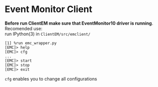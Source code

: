 # Event Monitor Client

**Before run ClientEM make sure that EventMonitor10 driver is running**.  
Recomended use:  
run IPython(3) in `ClientEM/src/emclient/`

```
[1] %run emc_wrapper.py
[EMC]> help
[EMC]> cfg
...
[EMC]> start
[EMC]> stop
[EMC]> exit
```

`cfg` enables you to change all configurations
